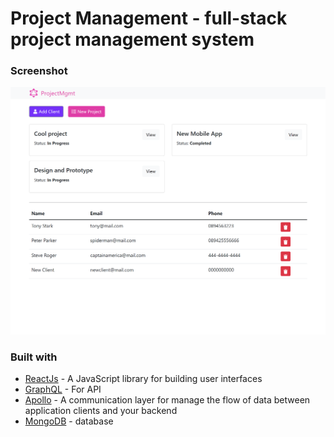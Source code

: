 # Project Management - full-stack project management system

### Screenshot

![Screenshot](./screenshot.png)

### Built with

- [ReactJs](https://reactjs.org/) - A JavaScript library for building user interfaces
- [GraphQL](https://graphql.org/) - For API
- [Apollo](https://www.apollographql.com/) - A communication layer for manage the flow of data between application clients and your backend
- [MongoDB](https://www.mongodb.com/) - database
